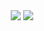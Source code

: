 <div align='center'>
    <tr>
      <td align='center'>
        <picture>
            <source
                srcset="https://readt-me-stats-x62s.vercel.app/api?username=pupxrl&title_color=4F8CC9&text_color=e6edf3&show_icons=true&bg_color=00000000&hide_border=true&icon_color=4F8CC9&include_all_commits=true&hide_title=true&count_private=true&show=prs_merged%2Cprs_merged_percentage&text_bold=false"
                media="(prefers-color-scheme: dark)"
            />
            <source
                srcset="https://readt-me-stats-x62s.vercel.app/api?username=pupxrl&title_color=4F8CC9&text_color=1f2328&show_icons=true&bg_color=00000000&hide_border=true&icon_color=4F8CC9&include_all_commits=true&hide_title=true&count_private=true&show=prs_merged%2Cprs_merged_percentage&text_bold=false"
                media="(prefers-color-scheme: light), (prefers-color-scheme: no-preference)"
            />
            <img src='https://readt-me-stats-x62s.vercel.app/api?username=pupxrl&title_color=4F8CC9&text_color=9f9f9f&show_icons=true&bg_color=00000000&hide_border=true&icon_color=4F8CC9&include_all_commits=true&hide_title=true&count_private=true&show=prs_merged%2Cprs_merged_percentage&text_bold=false' />
        </picture>
      </td>
      <td align='center'>
        <picture>
            <source
                srcset="https://readt-me-stats-x62s.vercel.app/api/top-langs/?username=pupxrl&title_color=ffffff&layout=donut&text_color=e6edf3&show_icons=true&bg_color=00000000&hide_border=true&icon_color=ffffff&count_private=true&include_all_commits=true&hide_title=true&langs_count=6&text_bold=false"
                media="(prefers-color-scheme: dark)"
            />
            <source
                srcset="https://readt-me-stats-x62s.vercel.app/api/top-langs/?username=pupxrl&title_color=000000&layout=donut&text_color=000000&show_icons=true&bg_color=00000000&hide_border=true&icon_color=00000000&count_private=true&include_all_commits=true&hide_title=true&langs_count=6&text_bold=false"
                media="(prefers-color-scheme: light), (prefers-color-scheme: no-preference)"
            />
            <img src='https://readt-me-stats-x62s.vercel.app/api/top-langs/?username=pupxrl&title_color=000000&layout=donut&text_color=1f2328&show_icons=true&bg_color=00000000&hide_border=true&icon_color=00000000&count_private=true&include_all_commits=true&hide_title=true&langs_count=6&text_bold=false' />
        </picture>
      </td>
    </tr>
</div>
